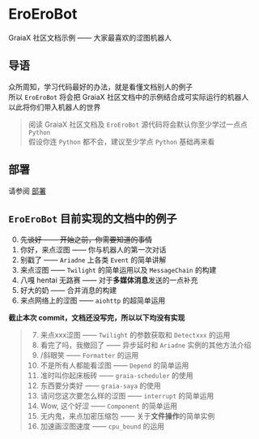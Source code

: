 # EroEroBot

GraiaX 社区文档示例 —— 大家最喜欢的涩图机器人

## 导语

众所周知，学习代码最好的办法，就是看懂文档别人的例子  
所以 `EroEroBot` 将会把 GraiaX 社区文档中的示例结合成可实际运行的机器人  
以此将你们带入机器人的世界

> 阅读 GraiaX 社区文档及 `EroEroBot` 源代码将会默认你至少学过一点点 `Python`  
> 假设你连 `Python` 都不会，建议至少学点 `Python` 基础再来看

## 部署

请参阅 [部署](./deploy.md)

## `EroEroBot` 目前实现的文档中的例子

0. ~~先谈好 —— 开始之前，你需要知道的事情~~
1. 你好，来点涩图 —— 你与机器人的第一次对话
2. 别戳了 —— `Ariadne` 上各类 `Event` 的简单讲解
3. 来点涩图 —— `Twilight` 的简单运用以及 `MessageChain` 的构建
4. 八嘎 hentai 无路赛 —— 对于**多媒体消息**发送的一点补充
5. 好大的奶 —— 合并消息的构建
6. 来点网络上的涩图 —— `aiohttp` 的超简单运用

**截止本次 commit，文档还没写完，所以以下均没有实现**

> 7. 来点xxx涩图 —— `Twilight` 的参数获取和 `Detectxxx` 的运用
> 8. 看完了吗，我撤回了 —— 异步延时和 `Ariadne` 实例的其他方法介绍
> 9.  /斜眼笑 —— `Formatter` 的运用
> 10. 不是所有人都能看涩图 —— `Depend` 的简单运用
> 11. 准时叫你起床板砖 —— `graia-scheduler` 的使用
> 12. 东西要分类好 —— `graia-saya` 的使用
> 13. 请问您这次要怎么样的涩图 —— `interrupt` 的简单运用
> 14. Wow, 这个好涩 —— `Component` 的简单运用
> 15. 无内鬼，来点加密压缩包 —— 关于**文件操作**的简单实例
> 16. 加速画涩图速度 —— `cpu_bound` 的运用
